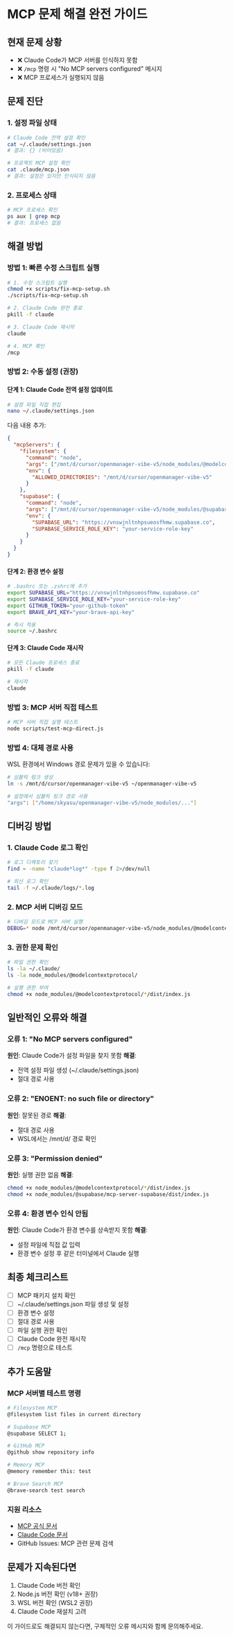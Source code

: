 # MCP 문제 해결 완전 가이드

## 현재 문제 상황
- ❌ Claude Code가 MCP 서버를 인식하지 못함
- ❌ `/mcp` 명령 시 "No MCP servers configured" 메시지
- ❌ MCP 프로세스가 실행되지 않음

## 문제 진단

### 1. 설정 파일 상태
```bash
# Claude Code 전역 설정 확인
cat ~/.claude/settings.json
# 결과: {} (비어있음)

# 프로젝트 MCP 설정 확인  
cat .claude/mcp.json
# 결과: 설정은 있지만 인식되지 않음
```

### 2. 프로세스 상태
```bash
# MCP 프로세스 확인
ps aux | grep mcp
# 결과: 프로세스 없음
```

## 해결 방법

### 방법 1: 빠른 수정 스크립트 실행

```bash
# 1. 수정 스크립트 실행
chmod +x scripts/fix-mcp-setup.sh
./scripts/fix-mcp-setup.sh

# 2. Claude Code 완전 종료
pkill -f claude

# 3. Claude Code 재시작
claude

# 4. MCP 확인
/mcp
```

### 방법 2: 수동 설정 (권장)

#### 단계 1: Claude Code 전역 설정 업데이트
```bash
# 설정 파일 직접 편집
nano ~/.claude/settings.json
```

다음 내용 추가:
```json
{
  "mcpServers": {
    "filesystem": {
      "command": "node",
      "args": ["/mnt/d/cursor/openmanager-vibe-v5/node_modules/@modelcontextprotocol/server-filesystem/dist/index.js"],
      "env": {
        "ALLOWED_DIRECTORIES": "/mnt/d/cursor/openmanager-vibe-v5"
      }
    },
    "supabase": {
      "command": "node", 
      "args": ["/mnt/d/cursor/openmanager-vibe-v5/node_modules/@supabase/mcp-server-supabase/dist/index.js"],
      "env": {
        "SUPABASE_URL": "https://vnswjnltnhpsueosfhmw.supabase.co",
        "SUPABASE_SERVICE_ROLE_KEY": "your-service-role-key"
      }
    }
  }
}
```

#### 단계 2: 환경 변수 설정
```bash
# .bashrc 또는 .zshrc에 추가
export SUPABASE_URL="https://vnswjnltnhpsueosfhmw.supabase.co"
export SUPABASE_SERVICE_ROLE_KEY="your-service-role-key"
export GITHUB_TOKEN="your-github-token"
export BRAVE_API_KEY="your-brave-api-key"

# 즉시 적용
source ~/.bashrc
```

#### 단계 3: Claude Code 재시작
```bash
# 모든 Claude 프로세스 종료
pkill -f claude

# 재시작
claude
```

### 방법 3: MCP 서버 직접 테스트

```bash
# MCP 서버 직접 실행 테스트
node scripts/test-mcp-direct.js
```

### 방법 4: 대체 경로 사용

WSL 환경에서 Windows 경로 문제가 있을 수 있습니다:

```bash
# 심볼릭 링크 생성
ln -s /mnt/d/cursor/openmanager-vibe-v5 ~/openmanager-vibe-v5

# 설정에서 심볼릭 링크 경로 사용
"args": ["/home/skyasu/openmanager-vibe-v5/node_modules/..."]
```

## 디버깅 방법

### 1. Claude Code 로그 확인
```bash
# 로그 디렉토리 찾기
find ~ -name "claude*log*" -type f 2>/dev/null

# 최신 로그 확인
tail -f ~/.claude/logs/*.log
```

### 2. MCP 서버 디버깅 모드
```bash
# 디버깅 모드로 MCP 서버 실행
DEBUG=* node /mnt/d/cursor/openmanager-vibe-v5/node_modules/@modelcontextprotocol/server-filesystem/dist/index.js
```

### 3. 권한 문제 확인
```bash
# 파일 권한 확인
ls -la ~/.claude/
ls -la node_modules/@modelcontextprotocol/

# 실행 권한 부여
chmod +x node_modules/@modelcontextprotocol/*/dist/index.js
```

## 일반적인 오류와 해결

### 오류 1: "No MCP servers configured"
**원인**: Claude Code가 설정 파일을 찾지 못함
**해결**: 
- 전역 설정 파일 생성 (~/.claude/settings.json)
- 절대 경로 사용

### 오류 2: "ENOENT: no such file or directory"
**원인**: 잘못된 경로
**해결**:
- 절대 경로 사용
- WSL에서는 /mnt/d/ 경로 확인

### 오류 3: "Permission denied"
**원인**: 실행 권한 없음
**해결**:
```bash
chmod +x node_modules/@modelcontextprotocol/*/dist/index.js
chmod +x node_modules/@supabase/mcp-server-supabase/dist/index.js
```

### 오류 4: 환경 변수 인식 안됨
**원인**: Claude Code가 환경 변수를 상속받지 못함
**해결**:
- 설정 파일에 직접 값 입력
- 환경 변수 설정 후 같은 터미널에서 Claude 실행

## 최종 체크리스트

- [ ] MCP 패키지 설치 확인
- [ ] ~/.claude/settings.json 파일 생성 및 설정
- [ ] 환경 변수 설정
- [ ] 절대 경로 사용
- [ ] 파일 실행 권한 확인
- [ ] Claude Code 완전 재시작
- [ ] `/mcp` 명령으로 테스트

## 추가 도움말

### MCP 서버별 테스트 명령

```bash
# Filesystem MCP
@filesystem list files in current directory

# Supabase MCP  
@supabase SELECT 1;

# GitHub MCP
@github show repository info

# Memory MCP
@memory remember this: test

# Brave Search MCP
@brave-search test search
```

### 지원 리소스

- [MCP 공식 문서](https://modelcontextprotocol.com)
- [Claude Code 문서](https://docs.anthropic.com/en/docs/claude-code)
- GitHub Issues: MCP 관련 문제 검색

## 문제가 지속된다면

1. Claude Code 버전 확인
2. Node.js 버전 확인 (v18+ 권장)
3. WSL 버전 확인 (WSL2 권장)
4. Claude Code 재설치 고려

이 가이드로도 해결되지 않는다면, 구체적인 오류 메시지와 함께 문의해주세요.